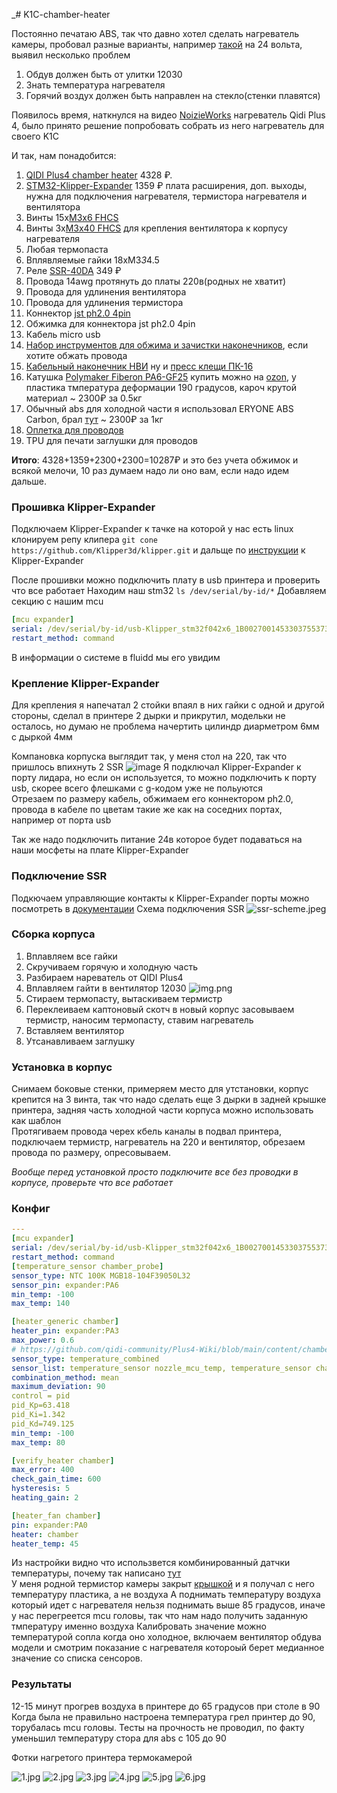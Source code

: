 _# K1C-chamber-heater

Постоянно печатаю ABS, так что давно хотел сделать нагреватель камеры, пробовал разные варианты, например [такой](https://www.printables.com/make/2215362) на 24 вольта, выявил несколько проблем  
1. Обдув должен быть от улитки 12030
2. Знать температура нагревателя
3. Горячий воздух должен быть направлен на стекло(стенки плавятся)

Появилось время, наткнулся на видео [NoizieWorks](https://www.youtube.com/watch?v=dcIuKb0kHWA) нагреватель Qidi Plus 4, было принято решение попробовать собрать из него нагреватель для своего K1C  

И так, нам понадобится:

1. [QIDI Plus4 chamber heater](https://aliexpress.ru/item/1005007804483549.html?sku_id=12000042258968076) 4328 ₽.
2. [STM32-Klipper-Expander](https://aliexpress.ru/item/1005002384419036.html?sku_id=12000020472565357) 1359 ₽ плата расширения, доп. выходы, нужна для подключения нагревателя, термистора нагревателя и вентилятора
3. Винты 15x[M3x6 FHCS](https://aliexpress.ru/item/4001072025844.html)
4. Винты 3x[M3x40 FHCS](https://aliexpress.ru/item/4001072025844.html?sku_id=10000014059762471) для крепления вентилятора к корпусу нагревателя
5. Любая термопаста
6. Вплявляемые гайки 18xM3*3*4.5
7. Реле [SSR-40DA](https://aliexpress.ru/item/1005004040211802.html?sku_id=12000031095481981) 349 ₽
8. Провода 14awg протянуть до платы 220в(родных не хватит)
9. Провода для удлинения вентилятора
10. Провода для удлинения термистора
11. Коннектор [jst ph2.0 4pin](https://aliexpress.ru/item/1005008769943807.html) 
12. Обжимка для коннектора jst ph2.0 4pin
13. Кабель micro usb
14. [Набор инструментов для обжима и зачистки наконечников](https://www.ozon.ru/product/nabor-instrumentov-dlya-obzhima-i-zachistki-nakonechnikov-soderzhashchiy-odin-1813569243/?at=RltyDVDm9sQ81xRGi9jOv02fPjrkG0H2xQZKVcLPBz8D), если хотите обжать провода
15. [Кабельный наконечник НВИ](https://www.ozon.ru/product/kabelnyy-nakonechnik-nvi-dori-nabor-8-160sht-1416852199/?at=QktJ1x1AGc22vAApfvq23EZsqvzyKqIYv2VQKfP4B6jZ) ну и [пресс клещи ПК-16](https://www.ozon.ru/product/press-kleshchi-pk-16-dlya-mednyh-nakonechnikov-i-gilz-do-16kv-1566599786/?at=A6tGKYK6ycRxrKwZUJRzZG3cmqo58jCgmKVnMsM4Mk0D&from_sku=1566599786&oos_search=false)
16. Катушка [Polymaker Fiberon PA6-GF25](https://fiberon.polymaker.com/product/pa6-gf25/) купить можно на [ozon](https://www.ozon.ru/product/pa6-gf25-fiberon-plastik-polymaker-dlya-3d-printera-1-75-mm-seryy-0-5-kg-1785755210/), у пластика тмпература деформации 190 градусов, кароч крутой материал  ~ 2300₽ за 0.5кг
17. Обычный abs для холодной части я использовал ERYONE ABS Carbon, брал [тут](https://www.ozon.ru/product/plastik-abs-carbon-cf-chernyy-black-dlya-3d-printera-eryone-1kg-1704937868/) ~ 2300₽ за 1кг
18. [Оплетка для проводов](https://www.ozon.ru/product/opletka-kabelnaya-iz-poliestera-zmeinaya-kozha-10-8-20mm-cherno-krasnaya-10m-1710567427/?at=gpt41kO8yhBN0qPZtAlk3VCYV64zBH6K9DQ7s6YQp2A)
19. TPU для печати заглушки для проводов

**Итого**: 4328+1359+2300+2300=10287₽ и это без учета обжимок и всякой мелочи, 10 раз думаем надо ли оно вам, если надо идем дальше.

### Прошивка Klipper-Expander
Подключаем Klipper-Expander к тачке на которой у нас есть linux  
клонируем репу клипера `git cone https://github.com/Klipper3d/klipper.git` и дальще по [инструкции](https://github.com/VoronDesign/Voron-Hardware/blob/master/Klipper_Expander/Documentation/Setup_and_Flashing_Guide.md) к Klipper-Expander

После прошивки можно подключить плату в usb принтера и проверить что все работает
Находим наш stm32 `ls /dev/serial/by-id/*` Добавляем секцию с нашим mcu
```yaml
[mcu expander]
serial: /dev/serial/by-id/usb-Klipper_stm32f042x6_1B0027001453303755373220-if00
restart_method: command
```
В информации о системе в fluidd мы его увидим

### Крепление Klipper-Expander
Для крепления я напечатал 2 стойки впаял в них гайки с одной и другой стороны, сделал в принтере 2 дырки и прикрутил, модельки не осталось, но думаю не проблема начертить цилиндр диарметром 6мм с дыркой 4мм  

Компановка корпуска выглядит так, у меня стол на 220, так что пришлось впихнуть 2 SSR
![image](https://media.printables.com//media/prints/1303698/rich_content/b817886f-64d6-4e04-a83b-d43117473976/thumbs/inside/1920x1440/png/image.webp)
Я подключал Klipper-Expander к порту лидара, но если он используется, то можно подключить к порту usb, скорее всего флешками с g-кодом уже не польуются  
Отрезаем по размеру кабель, обжимаем его коннектором ph2.0, провода в кабеле по цветам такие же как на соседних портах, например от порта usb  

Так же надо подключить питание 24в которое будет подаваться на наши мосфеты на плате Klipper-Expander

### Подключение SSR
Подкючаем управляющие контакты к Klipper-Expander порты можно посмотреть в [документации](https://github.com/VoronDesign/Voron-Hardware/blob/master/Klipper_Expander/Documentation/README.md#mosfets-pa0-pa1-pa2-pa3)
Схема подключения SSR
![ssr-scheme.jpeg](images/ssr-scheme.jpeg)

### Сборка корпуса
1. Вплавляем все гайки
2. Скручиваем горячую и холодную часть
3. Разбираем нареватель от QIDI Plus4
4. Вплавляем гайти в вентилятор 12030
![img.png](https://media.printables.com//media/prints/1303698/rich_content/c8a09dd1-4619-4925-b293-a3ebd90278b5/thumbs/inside/1920x1440/png/image.webp)
5. Стираем термопасту, вытаскиваем термистр
6. Переклеиваем каптоновый скотч в новый корпус засовываем термистр, наносим термопасту, ставим нагреватель
7. Вставляем вентилятор 
8. Утсанавливаем заглушку

### Установка в корпус
Снимаем боковые стенки, примеряем место для утстановки, корпус крепится на 3 винта, так что надо сделать еще 3 дырки в задней крышке принтера, задняя часть холодной части корпуса можно использовать как шаблон  
Протягиваем провода черех кбель каналы в подвал принтера, подключаем термистр, нагреватель на 220 и вентилятор, обрезаем провода по размеру, опресовываем.

*Вообще перед установкой просто подключите все без проводки в корпусе, проверьте что все работает*

### Конфиг
```yaml
---
[mcu expander]
serial: /dev/serial/by-id/usb-Klipper_stm32f042x6_1B0027001453303755373220-if00
restart_method: command
[temperature_sensor chamber_probe]
sensor_type: NTC 100K MGB18-104F39050L32
sensor_pin: expander:PA6
min_temp: -100
max_temp: 140

[heater_generic chamber]
heater_pin: expander:PA3
max_power: 0.6
# https://github.com/qidi-community/Plus4-Wiki/blob/main/content/chamber-heater-investigation/README.md
sensor_type: temperature_combined
sensor_list: temperature_sensor nozzle_mcu_temp, temperature_sensor chamber_temp, temperature_sensor chamber_probe, temperature_sensor chamber_temp
combination_method: mean
maximum_deviation: 90
control = pid
pid_Kp=63.418 
pid_Ki=1.342 
pid_Kd=749.125
min_temp: -100
max_temp: 80

[verify_heater chamber]
max_error: 400
check_gain_time: 600
hysteresis: 5
heating_gain: 2

[heater_fan chamber]
pin: expander:PA0
heater: chamber
heater_temp: 45
```

Из настройки видно что использвется комбинированный датчки температуры, почему так написано [тут](https://github.com/qidi-community/Plus4-Wiki/blob/main/content/chamber-heater-investigation/README.md)  
У меня родной термистор камеры закрыт [крышкой](https://www.printables.com/model/1167584-creality-k1k1ck1-max-chamber-thermistor-cover) и я получал с него температуру пластика, а не воздуха
А поднимать температуру воздуха который идет с нагревателя нельзя поднимать выше 85 градусов, иначе у нас перегреется mcu головы, так что нам надо получить заданную тмпературу именно воздуха 
Калибровать значение можно температурой сопла когда оно холодное, включаем вентилятор обдува модели и смотрим показание с нагревателя котороый берет медианное значение со списка сенсоров.

### Результаты
12-15 минут прогрев воздуха в принтере до 65 градусов при столе в 90
Когда была не правильно настроена температура грел принтер до 90, торубалась mcu головы.
Тесты на прочность не проводил, по факту уменьшил температуру стора для abs с 105 до 90

Фотки нагретого принтера термокамерой

![1.jpg](images/1.jpg)
![2.jpg](images/2.jpg)
![3.jpg](images/3.jpg)
![4.jpg](images/4.jpg)
![5.jpg](images/5.jpg)
![6.jpg](images/6.jpg)

